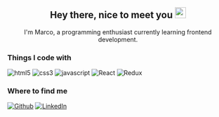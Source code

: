 <h2 align="center">Hey there, nice to meet you <img src="https://emojis.slackmojis.com/emojis/images/1531849430/4246/blob-sunglasses.gif?1531849430" width="25"/></h2>
<p align="center">I'm Marco, a programming enthusiast currently learning frontend development.</p>

<h3>Things I code with</h3>
<p>
  <img alt="html5" src="https://img.shields.io/badge/-HTML5-E34F26?style=flat-square&logo=html5&logoColor=white" />
  <img alt="css3" src="https://img.shields.io/badge/-CSS3-264DE4?style=flat-square&logo=css3&logoColor=white" />
  <img alt="javascript" src="https://img.shields.io/badge/-JavaScript-F7DF1E?style=flat-square&logo=javascript&logoColor=white" /> 
  <img alt="React" src="https://img.shields.io/badge/-React-45b8d8?style=flat-square&logo=react&logoColor=white" />
  <img alt="Redux" src="https://img.shields.io/badge/-Redux-764ABC?style=flat-square&logo=redux&logoColor=white" />
</p>

<h3>Where to find me</h3>

<p><a href="https://github.com/galzmarc" target="_blank"><img alt="Github" src="https://img.shields.io/badge/GitHub-%2312100E.svg?&style=for-the-badge&logo=Github&logoColor=white" /></a> <a href="https://www.linkedin.com/in/marcogalzignato" target="_blank"><img alt="LinkedIn" src="https://img.shields.io/badge/linkedin-%230077B5.svg?&style=for-the-badge&logo=linkedin&logoColor=white" /></a>
</p>

<!--
**galzmarc/galzmarc** is a ✨ _special_ ✨ repository because its `README.md` (this file) appears on your GitHub profile.

Here are some ideas to get you started:

- 🔭 I’m currently working on ...
- 🌱 I’m currently learning ...
- 👯 I’m looking to collaborate on ...
- 🤔 I’m looking for help with ...
- 💬 Ask me about ...
- 📫 How to reach me: ...
- 😄 Pronouns: ...
- ⚡ Fun fact: ...
-->
